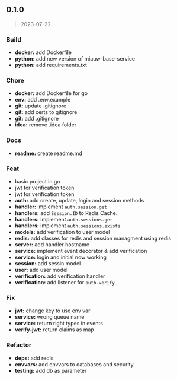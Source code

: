 
<a name="0.1.0"></a>
## 0.1.0

> 2023-07-22

### Build

* **docker:** add Dockerfile
* **python:** add new version of miauw-base-service
* **python:** add requirements.txt

### Chore

* **docker:** add Dockerfile for go
* **env:** add .env.example
* **git:** update .gitignore
* **git:** add certs to gitignore
* **git:** add .gitignore
* **idea:** remove .idea folder

### Docs

* **readme:** create readme.md

### Feat

* basic project in go
* jwt for verification token
* jwt for verification token
* **auth:** add create, update, login and session methods
* **handler:** implement `auth.session.get`
* **handlers:** add `Session.ID` to Redis Cache.
* **handlers:** implement `auth.sessions.get`
* **handlers:** implement `auth.sessions.exists`
* **models:** add verification to user model
* **redis:** add classes for redis and session managment using redis
* **server:** add handler hostname
* **service:** implement event decorator & add verification
* **service:** login and initial now working
* **session:** add sessin model
* **user:** add user model
* **verification:** add verification handler
* **verification:** add listener for `auth.verify`

### Fix

* **jwt:** change key to use env var
* **service:** wrong queue name
* **service:** return right types in events
* **verify-jwt:** return claims as map

### Refactor

* **deps:** add redis
* **envvars:** add envvars to databases and security
* **testing:** add db as parameter

